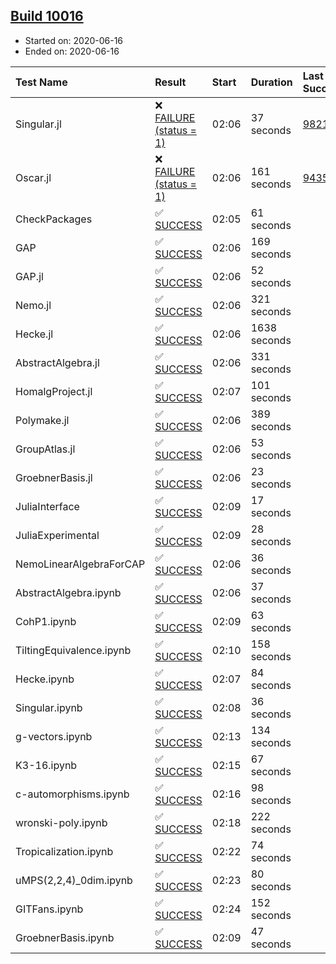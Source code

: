 ## [Build 10016](https://oscarci.mathematik.uni-kl.de/job/oscar/10016/)

* Started on: 2020-06-16
* Ended on: 2020-06-16

| Test Name    | Result | Start | Duration | Last Success | First Failure |
|:-------------|:-------|:------|:---------|:-------------|:--------------|
| Singular.jl | ❌ [FAILURE (status = 1)](https://oscarci.mathematik.uni-kl.de/job/oscar/10016/artifact/logs/build-10016/Singular.jl.log) | 02:06 | 37 seconds | [9821](https://oscarci.mathematik.uni-kl.de/job/oscar/9821/) | [9822](https://oscarci.mathematik.uni-kl.de/job/oscar/9822/) |
| Oscar.jl | ❌ [FAILURE (status = 1)](https://oscarci.mathematik.uni-kl.de/job/oscar/10016/artifact/logs/build-10016/Oscar.jl.log) | 02:06 | 161 seconds | [9435](https://oscarci.mathematik.uni-kl.de/job/oscar/9435/) | [9436](https://oscarci.mathematik.uni-kl.de/job/oscar/9436/) |
| CheckPackages | ✅ [SUCCESS](https://oscarci.mathematik.uni-kl.de/job/oscar/10016/artifact/logs/build-10016/CheckPackages.log) | 02:05 | 61 seconds |  |  |
| GAP | ✅ [SUCCESS](https://oscarci.mathematik.uni-kl.de/job/oscar/10016/artifact/logs/build-10016/GAP.log) | 02:06 | 169 seconds |  |  |
| GAP.jl | ✅ [SUCCESS](https://oscarci.mathematik.uni-kl.de/job/oscar/10016/artifact/logs/build-10016/GAP.jl.log) | 02:06 | 52 seconds |  |  |
| Nemo.jl | ✅ [SUCCESS](https://oscarci.mathematik.uni-kl.de/job/oscar/10016/artifact/logs/build-10016/Nemo.jl.log) | 02:06 | 321 seconds |  |  |
| Hecke.jl | ✅ [SUCCESS](https://oscarci.mathematik.uni-kl.de/job/oscar/10016/artifact/logs/build-10016/Hecke.jl.log) | 02:06 | 1638 seconds |  |  |
| AbstractAlgebra.jl | ✅ [SUCCESS](https://oscarci.mathematik.uni-kl.de/job/oscar/10016/artifact/logs/build-10016/AbstractAlgebra.jl.log) | 02:06 | 331 seconds |  |  |
| HomalgProject.jl | ✅ [SUCCESS](https://oscarci.mathematik.uni-kl.de/job/oscar/10016/artifact/logs/build-10016/HomalgProject.jl.log) | 02:07 | 101 seconds |  |  |
| Polymake.jl | ✅ [SUCCESS](https://oscarci.mathematik.uni-kl.de/job/oscar/10016/artifact/logs/build-10016/Polymake.jl.log) | 02:06 | 389 seconds |  |  |
| GroupAtlas.jl | ✅ [SUCCESS](https://oscarci.mathematik.uni-kl.de/job/oscar/10016/artifact/logs/build-10016/GroupAtlas.jl.log) | 02:06 | 53 seconds |  |  |
| GroebnerBasis.jl | ✅ [SUCCESS](https://oscarci.mathematik.uni-kl.de/job/oscar/10016/artifact/logs/build-10016/GroebnerBasis.jl.log) | 02:06 | 23 seconds |  |  |
| JuliaInterface | ✅ [SUCCESS](https://oscarci.mathematik.uni-kl.de/job/oscar/10016/artifact/logs/build-10016/JuliaInterface.log) | 02:09 | 17 seconds |  |  |
| JuliaExperimental | ✅ [SUCCESS](https://oscarci.mathematik.uni-kl.de/job/oscar/10016/artifact/logs/build-10016/JuliaExperimental.log) | 02:09 | 28 seconds |  |  |
| NemoLinearAlgebraForCAP | ✅ [SUCCESS](https://oscarci.mathematik.uni-kl.de/job/oscar/10016/artifact/logs/build-10016/NemoLinearAlgebraForCAP.log) | 02:06 | 36 seconds |  |  |
| AbstractAlgebra.ipynb | ✅ [SUCCESS](https://oscarci.mathematik.uni-kl.de/job/oscar/10016/artifact/logs/build-10016/AbstractAlgebra.ipynb.log) | 02:06 | 37 seconds |  |  |
| CohP1.ipynb | ✅ [SUCCESS](https://oscarci.mathematik.uni-kl.de/job/oscar/10016/artifact/logs/build-10016/CohP1.ipynb.log) | 02:09 | 63 seconds |  |  |
| TiltingEquivalence.ipynb | ✅ [SUCCESS](https://oscarci.mathematik.uni-kl.de/job/oscar/10016/artifact/logs/build-10016/TiltingEquivalence.ipynb.log) | 02:10 | 158 seconds |  |  |
| Hecke.ipynb | ✅ [SUCCESS](https://oscarci.mathematik.uni-kl.de/job/oscar/10016/artifact/logs/build-10016/Hecke.ipynb.log) | 02:07 | 84 seconds |  |  |
| Singular.ipynb | ✅ [SUCCESS](https://oscarci.mathematik.uni-kl.de/job/oscar/10016/artifact/logs/build-10016/Singular.ipynb.log) | 02:08 | 36 seconds |  |  |
| g-vectors.ipynb | ✅ [SUCCESS](https://oscarci.mathematik.uni-kl.de/job/oscar/10016/artifact/logs/build-10016/g-vectors.ipynb.log) | 02:13 | 134 seconds |  |  |
| K3-16.ipynb | ✅ [SUCCESS](https://oscarci.mathematik.uni-kl.de/job/oscar/10016/artifact/logs/build-10016/K3-16.ipynb.log) | 02:15 | 67 seconds |  |  |
| c-automorphisms.ipynb | ✅ [SUCCESS](https://oscarci.mathematik.uni-kl.de/job/oscar/10016/artifact/logs/build-10016/c-automorphisms.ipynb.log) | 02:16 | 98 seconds |  |  |
| wronski-poly.ipynb | ✅ [SUCCESS](https://oscarci.mathematik.uni-kl.de/job/oscar/10016/artifact/logs/build-10016/wronski-poly.ipynb.log) | 02:18 | 222 seconds |  |  |
| Tropicalization.ipynb | ✅ [SUCCESS](https://oscarci.mathematik.uni-kl.de/job/oscar/10016/artifact/logs/build-10016/Tropicalization.ipynb.log) | 02:22 | 74 seconds |  |  |
| uMPS(2,2,4)_0dim.ipynb | ✅ [SUCCESS](https://oscarci.mathematik.uni-kl.de/job/oscar/10016/artifact/logs/build-10016/uMPS-2-2-4-_0dim.ipynb.log) | 02:23 | 80 seconds |  |  |
| GITFans.ipynb | ✅ [SUCCESS](https://oscarci.mathematik.uni-kl.de/job/oscar/10016/artifact/logs/build-10016/GITFans.ipynb.log) | 02:24 | 152 seconds |  |  |
| GroebnerBasis.ipynb | ✅ [SUCCESS](https://oscarci.mathematik.uni-kl.de/job/oscar/10016/artifact/logs/build-10016/GroebnerBasis.ipynb.log) | 02:09 | 47 seconds |  |  |
